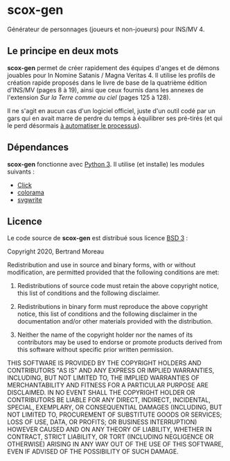 # scox-gen
Générateur de personnages (joueurs et non-joueurs) pour INS/MV 4.

## Le principe en deux mots
__scox-gen__ permet de créer rapidement des équipes d'anges et de démons jouables pour In Nomine Satanis / Magna Veritas 4. Il utilise les profils de création rapide proposés dans le livre de base de la quatrième édition d'INS/MV (pages 8 à 19), ainsi que ceux fournis dans les annexes de l'extension _Sur la Terre comme au ciel_ (pages 125 à 128).

Il ne s'agit en aucun cas d'un logiciel officiel, juste d'un outil codé par un gars qui en avait marre de perdre du temps à équilibrer ses pré-tirés (et qui le perd désormais [à automatiser le processus](https://xkcd.com/1319/)).

## Dépendances
__scox-gen__ fonctionne avec [Python 3](https://www.python.org/downloads/). Il utilise (et installe) les modules suivants :
* [Click](https://github.com/pallets/click)
* [colorama](https://github.com/tartley/colorama)
* [svgwrite](https://github.com/mozman/svgwrite)

## Licence
Le code source de __scox-gen__ est distribué sous licence [BSD 3](https://opensource.org/licenses/BSD-3-Clause) :

Copyright 2020, Bertrand Moreau

Redistribution and use in source and binary forms, with or without modification, are permitted provided that the following conditions are met:

1. Redistributions of source code must retain the above copyright notice, this list of conditions and the following disclaimer.

2. Redistributions in binary form must reproduce the above copyright notice, this list of conditions and the following disclaimer in the documentation and/or other materials provided with the distribution.

3. Neither the name of the copyright holder nor the names of its contributors may be used to endorse or promote products derived from this software without specific prior written permission.

THIS SOFTWARE IS PROVIDED BY THE COPYRIGHT HOLDERS AND CONTRIBUTORS "AS IS" AND ANY EXPRESS OR IMPLIED WARRANTIES, INCLUDING, BUT NOT LIMITED TO, THE IMPLIED WARRANTIES OF MERCHANTABILITY AND FITNESS FOR A PARTICULAR PURPOSE ARE DISCLAIMED. IN NO EVENT SHALL THE COPYRIGHT HOLDER OR CONTRIBUTORS BE LIABLE FOR ANY DIRECT, INDIRECT, INCIDENTAL, SPECIAL, EXEMPLARY, OR CONSEQUENTIAL DAMAGES (INCLUDING, BUT NOT LIMITED TO, PROCUREMENT OF SUBSTITUTE GOODS OR SERVICES; LOSS OF USE, DATA, OR PROFITS; OR BUSINESS INTERRUPTION) HOWEVER CAUSED AND ON ANY THEORY OF LIABILITY, WHETHER IN CONTRACT, STRICT LIABILITY, OR TORT (INCLUDING NEGLIGENCE OR OTHERWISE) ARISING IN ANY WAY OUT OF THE USE OF THIS SOFTWARE, EVEN IF ADVISED OF THE POSSIBILITY OF SUCH DAMAGE.
